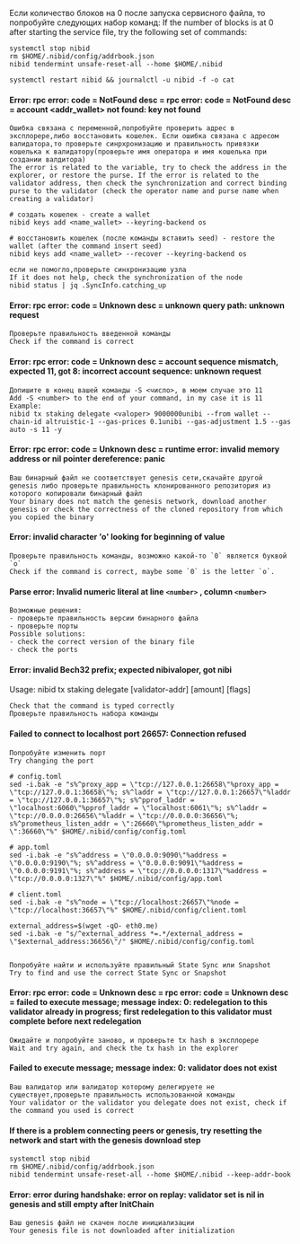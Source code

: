 Если количество блоков на 0 после запуска сервисного файла, то попробуйте следующих набор команд:
If the number of blocks is at 0 after starting the service file, try the following set of commands:
```
systemctl stop nibid
rm $HOME/.nibid/config/addrbook.json
nibid tendermint unsafe-reset-all --home $HOME/.nibid
```
```
systemctl restart nibid && journalctl -u nibid -f -o cat
```

#### Error: rpc error: code = NotFound desc = rpc error: code = NotFound desc = account <addr_wallet> not found: key not found
```Shell
Ошибка связана с переменной,попробуйте проверить адрес в эксплорере,либо восстановить кошелек. Если ошибка связана с адресом валидатора,то проверьте синрхронизацию и правильность привязки кошелька к валидатору(проверьте имя оператора и имя кошелька при создании валдитора)
The error is related to the variable, try to check the address in the explorer, or restore the purse. If the error is related to the validator address, then check the synchronization and correct binding purse to the validator (check the operator name and purse name when creating a validator)

# создать кошелек - create a wallet
nibid keys add <name_wallet> --keyring-backend os

# восстановить кошелек (после команды вставить seed) - restore the wallet (after the command insert seed)
nibid keys add <name_wallet> --recover --keyring-backend os

если не помогло,проверьте синхронизацию узла
If it does not help, check the synchronization of the node
nibid status | jq .SyncInfo.catching_up
```
#### Error: rpc error: code = Unknown desc = unknown query path: unknown request
```Shell
Проверьте правильность введенной команды
Check if the command is correct
```

#### Error: rpc error: code = Unknown desc = account sequence mismatch, expected 11, got 8: incorrect account sequence: unknown request
```Shell
Допишите в конец вашей команды -S <число>, в моем случае это 11
Add -S <number> to the end of your command, in my case it is 11
Example:
nibid tx staking delegate <valoper> 9000000unibi --from wallet --chain-id altruistic-1 --gas-prices 0.1unibi --gas-adjustment 1.5 --gas auto -s 11 -y
```

#### Error: rpc error: code = Unknown desc = runtime error: invalid memory address or nil pointer dereference: panic
```Shell
Ваш бинарный файл не соответствует genesis сети,скачайте другой genesis либо проверьте правильность клонированного репозитория из которого копировали бинарный файл
Your binary does not match the genesis network, download another genesis or check the correctness of the cloned repository from which you copied the binary
```

#### Error: invalid character 'o' looking for beginning of value
```Shell
Проверьте правильность команды, возможно какой-то `0` является буквой `o`
Check if the command is correct, maybe some `0` is the letter `o`.
```

#### Parse error: Invalid numeric literal at line `<number>` , column `<number>`
```Shell
Возможные решения:
- проверьте правильность версии бинарного файла
- проверьте порты 
Possible solutions:
- check the correct version of the binary file
- check the ports 
```

#### Error: invalid Bech32 prefix; expected nibivaloper, got nibi
Usage: nibid tx staking delegate [validator-addr] [amount] [flags]
```Shell
Check that the command is typed correctly
Проверьте правильность набора команды
```


#### Failed to connect to localhost port 26657: Connection refused
```Shell
Попробуйте изменить порт
Try changing the port

# config.toml
sed -i.bak -e "s%^proxy_app = \"tcp://127.0.0.1:26658\"%proxy_app = \"tcp://127.0.0.1:36658\"%; s%^laddr = \"tcp://127.0.0.1:26657\"%laddr = \"tcp://127.0.0.1:36657\"%; s%^pprof_laddr = \"localhost:6060\"%pprof_laddr = \"localhost:6061\"%; s%^laddr = \"tcp://0.0.0.0:26656\"%laddr = \"tcp://0.0.0.0:36656\"%; s%^prometheus_listen_addr = \":26660\"%prometheus_listen_addr = \":36660\"%" $HOME/.nibid/config/config.toml

# app.toml
sed -i.bak -e "s%^address = \"0.0.0.0:9090\"%address = \"0.0.0.0:9190\"%; s%^address = \"0.0.0.0:9091\"%address = \"0.0.0.0:9191\"%; s%^address = \"tcp://0.0.0.0:1317\"%address = \"tcp://0.0.0.0:1327\"%" $HOME/.nibid/config/app.toml

# client.toml
sed -i.bak -e "s%^node = \"tcp://localhost:26657\"%node = \"tcp://localhost:36657\"%" $HOME/.nibid/config/client.toml

external_address=$(wget -qO- eth0.me)
sed -i.bak -e "s/^external_address *=.*/external_address = \"$external_address:36656\"/" $HOME/.nibid/config/config.toml


Попробуйте найти и используйте правильный State Sync или Snapshot
Try to find and use the correct State Sync or Snapshot
```

#### Error: rpc error: code = Unknown desc = rpc error: code = Unknown desc = failed to execute message; message index: 0: redelegation to this validator already in progress; first redelegation to this validator must complete before next redelegation 
```Shell
Ожидайте и попробуйте заново, и проверьте tx hash в эксплорере
Wait and try again, and check the tx hash in the explorer
```


#### Failed to execute message; message index: 0: validator does not exist
```Shell
Ваш валидатор или валидатор которому делегируете не существует,проверьте правильность использованной команды
Your validator or the validator you delegate does not exist, check if the command you used is correct
```

#### If there is a problem connecting peers or genesis, try resetting the network and start with the genesis download step
```Shell
systemctl stop nibid
rm $HOME/.nibid/config/addrbook.json
nibid tendermint unsafe-reset-all --home $HOME/.nibid --keep-addr-book
```

#### Error: error during handshake: error on replay: validator set is nil in genesis and still empty after InitChain
```
Ваш genesis файл не скачен после инициализации
Your genesis file is not downloaded after initialization
```
